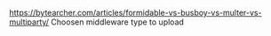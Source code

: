 https://bytearcher.com/articles/formidable-vs-busboy-vs-multer-vs-multiparty/
Choosen middleware type to upload